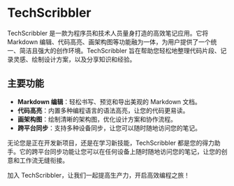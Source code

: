 # TechScribbler

TechScribbler 是一款为程序员和技术人员量身打造的高效笔记应用。它将 Markdown 编辑、代码高亮、画架构图等功能融为一体，为用户提供了一个统一、简洁且强大的创作环境。TechScribbler 旨在帮助您轻松地整理代码片段、记录灵感、绘制设计方案，以及分享知识和经验。

## 主要功能

- **Markdown 编辑**：轻松书写、预览和导出美观的 Markdown 文档。
- **代码高亮**：内置多种编程语言的语法高亮，让您的代码更易读。
- **画架构图**：绘制清晰的架构图，优化设计方案和协作流程。
- **跨平台同步**：支持多种设备同步，让您可以随时随地访问您的笔记。

无论您是正在开发新项目，还是在学习新技能，TechScribbler 都是您的得力助手。它的跨平台同步功能让您可以在任何设备上随时随地访问您的笔记，让您的创意和工作流无缝衔接。

加入 TechScribbler，让我们一起提高生产力，开启高效编程之旅！
